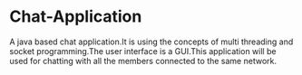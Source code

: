 # Chat-Application
A java based chat application.It is using the concepts of multi threading and socket programming.The user interface is a GUI.This application will be used for chatting with all the members connected to the same network.

